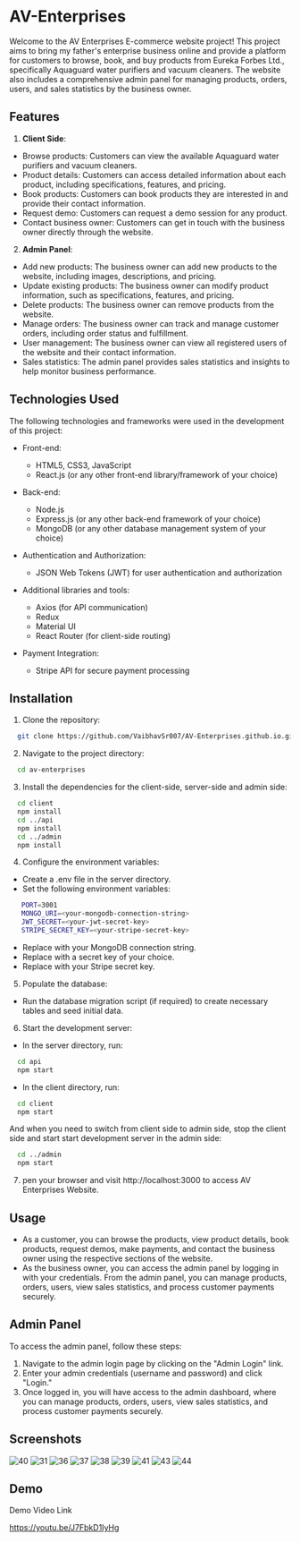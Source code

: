 
# AV-Enterprises

Welcome to the AV Enterprises E-commerce website project! This project aims to bring my father's enterprise business online and provide a platform for customers to browse, book, and buy products from Eureka Forbes Ltd., specifically Aquaguard water purifiers and vacuum cleaners. The website also includes a comprehensive admin panel for managing products, orders, users, and sales statistics by the business owner.


## Features

1. **Client Side**:
- Browse products: Customers can view the available Aquaguard water purifiers and vacuum cleaners.
- Product details: Customers can access detailed information about each product, including specifications, features, and pricing.
- Book products: Customers can book products they are interested in and provide their contact information.
- Request demo: Customers can request a demo session for any product.
- Contact business owner: Customers can get in touch with the business owner directly through the website.

2. **Admin Panel**:
- Add new products: The business owner can add new products to the website, including images, descriptions, and pricing.
- Update existing products: The business owner can modify product information, such as specifications, features, and pricing.
- Delete products: The business owner can remove products from the website.
- Manage orders: The business owner can track and manage customer orders, including order status and fulfillment.
- User management: The business owner can view all registered users of the website and their contact information.
- Sales statistics: The admin panel provides sales statistics and insights to help monitor business performance.


## Technologies Used

The following technologies and frameworks were used in the development of this project:

- Front-end:
    - HTML5, CSS3, JavaScript
    - React.js (or any other front-end library/framework of your choice)

- Back-end:
    - Node.js
    - Express.js (or any other back-end framework of your choice)
    - MongoDB (or any other database management system of your choice)

- Authentication and Authorization:
    - JSON Web Tokens (JWT) for user authentication and authorization

- Additional libraries and tools:
    - Axios (for API communication)
    - Redux
    - Material UI
    - React Router (for client-side routing)

- Payment Integration:
    - Stripe API for secure payment processing
## Installation

1. Clone the repository:

```bash
  git clone https://github.com/VaibhavSr007/AV-Enterprises.github.io.git
```

  
2. Navigate to the project directory:

```bash
  cd av-enterprises
```


3. Install the dependencies for the client-side, server-side and admin side:
```bash
  cd client
  npm install
  cd ../api
  npm install
  cd ../admin
  npm install
```


 4. Configure the environment variables:
- Create a .env file in the server directory.
- Set the following environment variables:

 ```bash
    PORT=3001
    MONGO_URI=<your-mongodb-connection-string>
    JWT_SECRET=<your-jwt-secret-key>
    STRIPE_SECRET_KEY=<your-stripe-secret-key>
 ```

- Replace <your-mongodb-connection-string> with your MongoDB connection string.
- Replace <your-jwt-secret-key> with a secret key of your choice. 
- Replace <your-stripe-secret-key> with your Stripe secret key.


5. Populate the database:
- Run the database migration script (if required) to create necessary tables and seed initial data.


6. Start the development server:
- In the server directory, run:
```bash
  cd api
  npm start
```
- In the client directory, run:
```bash
  cd client
  npm start
```
And when you need to switch from client side to admin side, stop the client side and start start development server in the admin side:
```bash
  cd ../admin
  npm start
```

7. pen your browser and visit http://localhost:3000 to access AV Enterprises Website.
## Usage

- As a customer, you can browse the products, view product details, book products, request demos, make payments, and contact the business owner using the respective sections of the website.
- As the business owner, you can access the admin panel by logging in with your credentials. From the admin panel, you can manage products, orders, users, view sales statistics, and process customer payments securely.

## Admin Panel

To access the admin panel, follow these steps:

1. Navigate to the admin login page by clicking on the "Admin Login" link.
2. Enter your admin credentials (username and password) and click "Login."
3. Once logged in, you will have access to the admin dashboard, where you can manage products, orders, users, view sales statistics, and process customer payments securely.
  
  
## Screenshots

![40](https://github.com/VaibhavSr007/AV-Enterprises.github.io/assets/99118025/fa83d45b-932f-409e-a9ca-a3a044542a17)
![31](https://github.com/VaibhavSr007/AV-Enterprises.github.io/assets/99118025/95b6bcaf-eca0-450d-858d-5dc1a9c1ba5c)
![36](https://github.com/VaibhavSr007/AV-Enterprises.github.io/assets/99118025/ecfa31d5-194b-4fe5-a4ed-d81fd63ac060)
![37](https://github.com/VaibhavSr007/AV-Enterprises.github.io/assets/99118025/f48461ed-dcf7-422f-8d0c-ceb75bdc78f9)
![38](https://github.com/VaibhavSr007/AV-Enterprises.github.io/assets/99118025/a256d6fc-9d42-4af0-8604-e584bc0c6549)
![39](https://github.com/VaibhavSr007/AV-Enterprises.github.io/assets/99118025/40446265-198d-41d9-944f-2e64dcf1ec77)
![41](https://github.com/VaibhavSr007/AV-Enterprises.github.io/assets/99118025/4df04111-aa1c-4b60-9632-845dda505646)
![43](https://github.com/VaibhavSr007/AV-Enterprises.github.io/assets/99118025/e86447c9-cc57-4451-8bf8-43e10c585602)
![44](https://github.com/VaibhavSr007/AV-Enterprises.github.io/assets/99118025/349d3e06-a77f-4fb1-8e10-d6f028d09bd6)


## Demo

Demo Video Link

https://youtu.be/J7FbkD1IyHg

